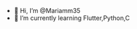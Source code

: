 - 👋 Hi, I’m @Mariamm35
- 🌱 I’m currently learning Flutter,Python,C


<!---
Mariamm35/Mariamm35 is a ✨ special ✨ repository because its `README.md` (this file) appears on your GitHub profile.
You can click the Preview link to take a look at your changes.
--->
